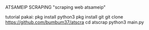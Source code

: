 ATSAMEIP SCRAPING
"scraping web atsameip"

tutorial pakai:
pkg install python3
pkg install git
git clone https://github.com/bumbum37/atscra
cd atscrap
python3 main.py
 
